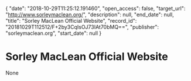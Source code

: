 {
  "date": "2018-10-29T11:25:12.191460", 
  "open_access": false, 
  "target_url": "http://www.sorleymaclean.org/", 
  "description": null, 
  "end_date": null, 
  "title": "Sorley MacLean Official Website", 
  "record_id": "20181029T112512/F+2by3CqIsOJ73IAt70bMQ==", 
  "publisher": "sorleymaclean.org", 
  "start_date": null
}

# Sorley MacLean Official Website

None
